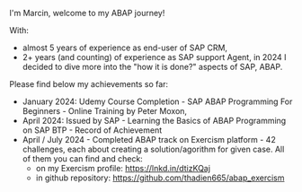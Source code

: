 I'm Marcin, welcome to my ABAP journey!

With:
- almost 5 years of experience as end-user of SAP CRM,
- 2+ years (and counting) of experience as SAP support Agent,
in 2024 I decided to dive more into the "how it is done?" aspects of SAP, ABAP.

Please find below my achievements so far:
- January 2024:
  Udemy Course Completion -  SAP ABAP Programming For Beginners - Online Training by Peter Moxon,
- April 2024:
  Issued by SAP - Learning the Basics of ABAP Programming on SAP BTP - Record of Achievement
- April / July 2024 - Completed ABAP track on Exercism platform - 42 challenges, each about creating a solution/agorithm for given case.
  All of them you can find and check:
  - on my Exercism profile: https://lnkd.in/dtizKQaj
  - in github repository: https://github.com/thadien665/abap_exercism
  

